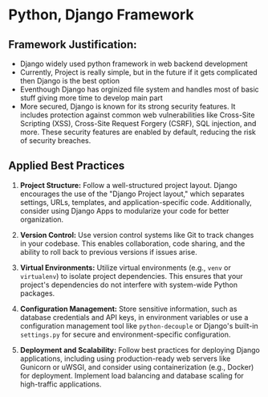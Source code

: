 # Python, Django Framework

## Framework Justification:

* Django widely used python framework in web backend development
* Currently, Project is really simple, but in the future if it gets complicated then Django is the best option
* Eventhough Django has orginized file system and handles most of basic stuff giving more time to develop main part
* More secured, Django is known for its strong security features. It includes protection against common web vulnerabilities like Cross-Site Scripting (XSS), Cross-Site Request Forgery (CSRF), SQL injection, and more. These security features are enabled by default, reducing the risk of security breaches.



## Applied Best Practices

1. **Project Structure:** Follow a well-structured project layout. Django encourages the use of the "Django Project layout," which separates settings, URLs, templates, and application-specific code. Additionally, consider using Django Apps to modularize your code for better organization.

2. **Version Control:** Use version control systems like Git to track changes in your codebase. This enables collaboration, code sharing, and the ability to roll back to previous versions if issues arise.

3. **Virtual Environments:** Utilize virtual environments (e.g., `venv` or `virtualenv`) to isolate project dependencies. This ensures that your project's dependencies do not interfere with system-wide Python packages.

4. **Configuration Management:** Store sensitive information, such as database credentials and API keys, in environment variables or use a configuration management tool like `python-decouple` or Django's built-in `settings.py` for secure and environment-specific configuration.

5. **Deployment and Scalability:** Follow best practices for deploying Django applications, including using production-ready web servers like Gunicorn or uWSGI, and consider using containerization (e.g., Docker) for deployment. Implement load balancing and database scaling for high-traffic applications.
